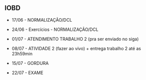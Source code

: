 ## IOBD

* 17/06 - NORMALIZAÇÃO/DCL 

* 24/06 - Exercícios - NORMALIZAÇÃO/DCL

* 01/07 - ATENDIMENTO TRABALHO 2 (pra ser enviado no siga)

* 08/07 - ATIVIDADE 2 (fazer ao vivo) + entrega trabalho 2 até as 23h59min
* 15/07 - GORDURA

* 22/07 - EXAME
